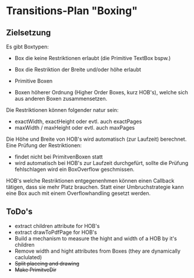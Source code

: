 # Transitions-Plan "Boxing"

## Zielsetzung

Es gibt Boxtypen:

- Box die keine Restriktionen erlaubt (die Primitive TextBox bspw.)
- Box die Restriktion der Breite und/oder höhe erlaubt

- Primitive Boxen
- Boxen höherer Ordnung (Higher Order Boxes, kurz HOB's), welche sich aus anderen Boxen zusammensetzen.

Die Restriktionen können folgender natur sein:

- exactWidth, exactHeight oder evtl. auch exactPages
- maxWidth / maxHeight oder evtl. auch maxPages

Die Höhe und Breite von HOB's wird automatisch (zur Laufzeit) berechnet.
Eine Prüfung der Restriktionen:

- findet nicht bei PrimitvenBoxen statt
- wird automatisch bei HOB's zur Laufzeit durchgefürt,
  sollte die Prüfung fehlschlagen wird ein BoxOverflow geschmissen.

HOB's welche Restriktionen entgegenenhmen können einen Callback tätigen, dass sie mehr Platz brauchen.
Statt einer Umbruchstrategie kann eine Box auch mit einem Overflowhandling gesetzt werden.

## ToDo's

- extract children attribute for HOB's
- extract drawToPdfPage for HOB's
- Build a mechanism to measure the hight and width of a HOB by it's children
- Remove width and hight attributes from Boxes (they are dynamically caclulated)
- ~~Split placeing and drawing~~
- ~~Make PrimitveDir~~
